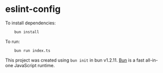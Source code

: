 # eslint-config

To install dependencies:

```bash
    bun install
```

To run:

```bash
    bun run index.ts
```

This project was created using `bun init` in bun v1.2.11. [Bun](https://bun.sh) is a fast all-in-one JavaScript runtime.

